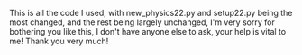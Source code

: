 This is all the code I used, with new_physics22.py and setup22.py being the most changed, and the rest being largely unchanged, I'm very sorry for bothering you like this, I don't have anyone else to ask, your help is vital to me!
Thank you very much!
